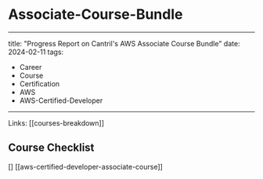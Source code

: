 # Associate-Course-Bundle

---
title: "Progress Report on Cantril's AWS Associate Course Bundle"
date: 2024-02-11
tags:
- Career
- Course
- Certification
- AWS
- AWS-Certified-Developer
---

Links: [[courses-breakdown]]

## Course Checklist

[] [[aws-certified-developer-associate-course]]
